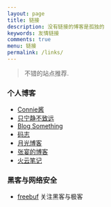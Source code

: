 ```yaml
---
layout: page
title: 链接
description: 没有链接的博客是孤独的
keywords: 友情链接
comments: true
menu: 链接
permalink: /links/
---
```


> 不错的站点推荐.

### 个人博客

* [Connie酱](http://biedan.org)
* [只宁静不致远](http://zxning.github.io/)
* [Blog Something](http://chenxiaoyoyo.github.io)
* [码志](http://mazhuang.org)
* [月光博客](http://mazhuang.org)
* [张宴的博客](http://zhangyan.cc)
* [火云笔记](http://huo119.com)

### 黑客与网络安全

* [freebuf](http://www.freebuf.com) 关注黑客与极客




